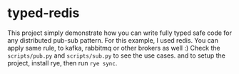 # typed-redis

This project simply demonstrate how you can write fully typed safe code for any distributed pub-sub pattern.
For this example, I used redis. You can apply same rule, to kafka, rabbitmq or other brokers as well :)
Check the `scripts/pub.py` and `scripts/sub.py` to see the use cases. and to setup the project, install rye, then run `rye sync`.
